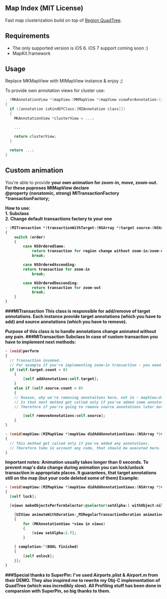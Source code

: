 ## Map Index (MIT License)
Fast map clusterization build on top of [Region QuadTree](http://en.wikipedia.org/wiki/Quadtree).

## Requirements 
* The only supported version is iOS 6. iOS 7 support coming soon :)
* MapKit.framework

## Usage
Replace MKMapView with MIMapView instance & enjoy ;) 

To provide own annotation views for cluster use:
```objective-c
- (MKAnnotationView *)mapView:(MKMapView *)mapView viewForAnnotation:(id <MKAnnotation>)annotation
{
  if ([annotation isKindOfClass:[MIAnnotation class]])
  {
    MKAnnotationView *clusterView = ...;

    ...

    return clusterView;
  }
    
  return ...;
}

```


## Custom animation
You're able to provide <b>your own animation<b> for zoom-in, move, zoom-out. 
For these puproses MIMapView declare <br>@property (nonatomic, strong) MITransactionFactory *transactionFactory;

How to use: <br>1. Subclass <br>2. Change default transactions factory to your one

```objective-c
- (MITransaction *)transactionWithTarget:(NSArray *)target source:(NSArray *)source order:(NSComparisonResult)order
{
	switch (order)
	{
		case NSOrderedSame:
			return transaction for region change without zoom-in/zoom-out
			break;

		case NSOrderedAscending:
  		return transaction for zoom-in
			break;

		case NSOrderedDescending:
			return transaction for zoom-out
			break;
	}
}
```

###MITransaction
This class is responsible for add/remove of target annotations.
Each instance provide target annotations (which you have to add) and source annotations (which you have to remove).

Purpose of this class is to handle annotations change animated without any pain.
###MITransaction Subclass
In case of custom transaction you have to implement next methods:

```objective-c
- (void)perform
{
  // Transaction invoked. 
  // For example if you're implementing zoom-in transaction - you need to add target annotations
  if (self.target.count > 0)
	{
		[self addAnnotations:self.target];
	}
	else if (self.source.count > 0)
	{
    // Reason, why we're removing annotaitons here, not in - mapView:didAddAnnotationViews:  
    // Is that next method get called only if you've added some annotations. 
    // Therefore if you're going to remove source annotations later but have no new annotations - ooops:)

		[self removeAnnotations:self.source];
	}
}

- (void)mapView:(MIMapView *)mapView didAddAnnotationViews:(NSArray *)views
{
  // This method get called only if you've added any annotations.
  // Therefore take in account any code, that should be executed here. 
} 
```

<b>Important notes:<b>
Animation usually takes longer than 0 seconds. 
To prevent map's data change during animation you can lock/unlock transaction in appropriate places.
It guarantees, that target annotations still on the map (but your code deleted some of them)
Example:

```objective-c
- (void)mapView:(MIMapView *)mapView didAddAnnotationViews:(NSArray *)views
{
  [self lock];

  [views makeObjectsPerformSelector:@selector(setAlpha:) withObject:nil];

	[UIView animateWithDuration:_MIRegularTransactionDuration animations:^
	{
		for (MKAnnotationView *view in views)
		{
			[view setAlpha:1.f];
		}

	} completion:^(BOOL finished)
	{
		[self unlock];
	}];
} 
```


###Special thanks to SuperPin: 
I've used Airports.plist & Airport.m from their DEMO. They also inspired me to rewrite my Obj-C implementation of QuadTree (which was incredibly slow). All Profiling stuff has been done in comparsion with SuperPin, so big thanks to them.
